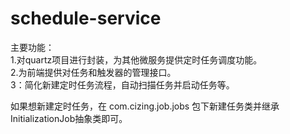 # schedule-service   
主要功能：  
1.对quartz项目进行封装，为其他微服务提供定时任务调度功能。  
2.为前端提供对任务和触发器的管理接口。  
3：简化新建定时任务流程，自动扫描任务并启动任务等。 

如果想新建定时任务，在 com.cizing.job.jobs 包下新建任务类并继承 InitializationJob抽象类即可。
